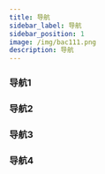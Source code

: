 ```yaml
---
title: 导航
sidebar_label: 导航
sidebar_position: 1
image: /img/bac111.png
description: 导航
---
```


### 导航1

### 导航2

### 导航3

### 导航4